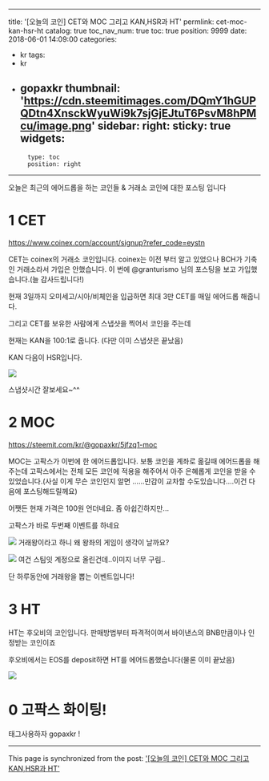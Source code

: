 
---
title: '[오늘의 코인] CET와 MOC 그리고 KAN,HSR과 HT'
permlink: cet-moc-kan-hsr-ht
catalog: true
toc_nav_num: true
toc: true
position: 9999
date: 2018-06-01 14:09:00
categories:
- kr
tags:
- kr
- gopaxkr
thumbnail: 'https://cdn.steemitimages.com/DQmY1hGUPQDtn4XnsckWyuWi9k7sjGjEJtuT6PsvM8hPMcu/image.png'
sidebar:
    right:
        sticky: true
widgets:
    -
        type: toc
        position: right
---


오늘은 최근의 에어드롭을 하는 코인들 & 거래소 코인에 대한 포스팅 입니다

# 1 CET

https://www.coinex.com/account/signup?refer_code=eystn

CET는 coinex의 거래소 코인입니다. coinex는 이전 부터 알고 있었으나 BCH가 기축인 거래소라서 가입은 안했습니다.  이 번에 @granturismo 님의 포스팅을 보고 가입했습니다.(늘 감사드립니다!)

현재 3일까지 오미세고/시아/비체인을 입금하면 최대 3만 CET를 매일 에어드롭 해줍니다.

그리고 CET를 보유한 사람에게 스냅샷을 찍어서 코인을 주는데 

현재는 KAN을 100:1로 줍니다. (다만 이미 스냅샷은 끝났음)

KAN 다음이 HSR입니다. 

![](https://cdn.steemitimages.com/DQmY1hGUPQDtn4XnsckWyuWi9k7sjGjEJtuT6PsvM8hPMcu/image.png)
 
스냅샷시간 잘보세요~^^

# 2 MOC

https://steemit.com/kr/@gopaxkr/5jfzq1-moc

MOC는 고팍스가 이번에 한 에어드롭입니다. 보통 코인을 계좌로 옮길때 에어드롭을 해주는데 고팍스에서는 전체 모든 코인에 적용을 해주어서 아주 은혜롭게 코인을 받을 수 있었습니다.(사실 이게 무슨 코인인지 알면 ......만감이 교차할 수도있습니다....이건 다음에 포스팅해드릴께요)

어쨋든 현재 가격은 100원 언더네요. 좀 아쉽긴하지만...

고팍스가 바로 두번째 이벤트를 하네요

![](https://cdn.steemitimages.com/DQmacDizSBSxZB53nUhTMheAuccNfcoJ7D6ti4q6rRtsYRe/image.png)
거래왕이라고 하니 왜 왕좌의 게임이 생각이 날까요?

![](https://cdn.steemitimages.com/DQmRqHCAZXzoJwHWDyr8MT8rvKmdDN1PqYRdDcc1U2zxvH7/image.png)
여건 스팀잇 계정으로 올린건데..이미지 너무 구림..

단 하루동안에 거래왕을 뽑는 이벤트입니다!

# 3 HT
HT는 후오비의 코인입니다. 판매방법부터 파격적이여서 바이낸스의 BNB만큼이나 인정받는 코인이죠

후오비에서는 EOS를 deposit하면 HT를 에어드롭했습니다(물론 이미 끝났음)

![](https://cdn.steemitimages.com/DQmYY6q7rzmkcPYCgcUSsmtDN2o86KPiNNEAtzhWThrPh6K/image.png)


# 0 고팍스 화이팅!
태그사용하자 gopaxkr !

- - -

This page is synchronized from the post: ['[오늘의 코인] CET와 MOC 그리고 KAN,HSR과 HT'](https://steemit.com/@virus707/cet-moc-kan-hsr-ht)
